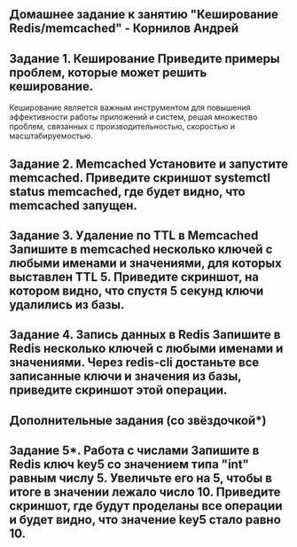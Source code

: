 Домашнее задание к занятию "Кеширование Redis/memcached" - Корнилов Андрей
-
Задание 1. Кеширование
Приведите примеры проблем, которые может решить кеширование.
-
Кеширование является важным инструментом для повышения эффективности работы приложений и систем, решая множество проблем, связанных с производительностью, скоростью и масштабируемостью.




Задание 2. Memcached
Установите и запустите memcached.
Приведите скриншот systemctl status memcached, где будет видно, что memcached запущен.
-





Задание 3. Удаление по TTL в Memcached
Запишите в memcached несколько ключей с любыми именами и значениями, для которых выставлен TTL 5.
Приведите скриншот, на котором видно, что спустя 5 секунд ключи удалились из базы.
-





Задание 4. Запись данных в Redis
Запишите в Redis несколько ключей с любыми именами и значениями.
Через redis-cli достаньте все записанные ключи и значения из базы, приведите скриншот этой операции.
-



Дополнительные задания (со звёздочкой*)
-
Задание 5*. Работа с числами
Запишите в Redis ключ key5 со значением типа "int" равным числу 5. Увеличьте его на 5, чтобы в итоге в значении лежало число 10.
Приведите скриншот, где будут проделаны все операции и будет видно, что значение key5 стало равно 10.
-
